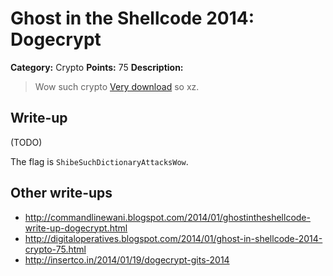 # Ghost in the Shellcode 2014: Dogecrypt

**Category:** Crypto
**Points:** 75
**Description:**

> Wow such crypto [Very download](https://github.com/ctfs/write-ups/blob/master/ghost-in-the-shellcode-2014/dogecrypt/dogecrypt-b36f587051faafc444417eb10dd47b0f30a52a0b) so xz.

## Write-up

(TODO)

The flag is `ShibeSuchDictionaryAttacksWow`.

## Other write-ups

* <http://commandlinewani.blogspot.com/2014/01/ghostintheshellcode-write-up-dogecrypt.html>
* <http://digitaloperatives.blogspot.com/2014/01/ghost-in-shellcode-2014-crypto-75.html>
* <http://insertco.in/2014/01/19/dogecrypt-gits-2014>

